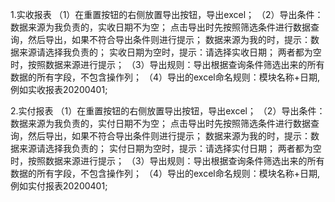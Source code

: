 1.实收报表
（1）在重置按钮的右侧放置导出按钮，导出excel；
（2）导出条件：数据来源为我负责的，实收日期不为空；
点击导出时先按照筛选条件进行数据查询，然后导出，如果不符合导出条件则进行提示；
数据来源为我的时，提示：数据来源请选择我负责的；
实收日期为空时，提示：请选择实收日期；
两者都为空时，按照数据来源进行提示；
（3）导出规则：导出根据查询条件筛选出来的所有数据的所有字段，不包含操作列；
（4）导出的excel命名规则：模块名称+日期,例如实收报表20200401;

2.实付报表
（1）在重置按钮的右侧放置导出按钮，导出excel；
（2）导出条件：数据来源为我负责的，实付日期不为空；
点击导出时先按照筛选条件进行数据查询，然后导出，如果不符合导出条件则进行提示；
数据来源为我的时，提示：数据来源请选择我负责的；
实付日期为空时，提示：请选择实付日期；
两者都为空时，按照数据来源进行提示；
（3）导出规则：导出根据查询条件筛选出来的所有数据的所有字段，不包含操作列；
（4）导出的excel命名规则：模块名称+日期,例如实付报表20200401;